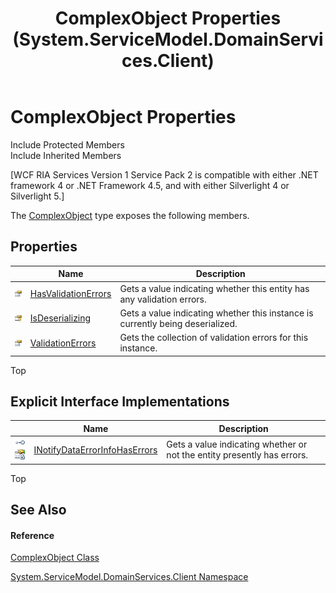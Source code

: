 ﻿---
title: ComplexObject Properties (System.ServiceModel.DomainServices.Client)
TOCTitle: ComplexObject Properties
ms:assetid: Properties.T:System.ServiceModel.DomainServices.Client.ComplexObject
ms:mtpsurl: https://msdn.microsoft.com/en-us/library/system.servicemodel.domainservices.client.complexobject_properties(v=VS.91)
ms:contentKeyID: 32680562
ms.date: 01/27/2012
mtps_version: v=VS.91
---

# ComplexObject Properties

Include Protected Members  
Include Inherited Members  

\[WCF RIA Services Version 1 Service Pack 2 is compatible with either .NET framework 4 or .NET Framework 4.5, and with either Silverlight 4 or Silverlight 5.\]

The [ComplexObject](gg277298\(v=vs.91\).md) type exposes the following members.

## Properties

<table>
<thead>
<tr class="header">
<th> </th>
<th>Name</th>
<th>Description</th>
</tr>
</thead>
<tbody>
<tr class="odd">
<td><img src="images\Ff422600.pubproperty(en-us,VS.91).gif" title="Public property" alt="Public property" /></td>
<td><a href="gg277272(v=vs.91).md">HasValidationErrors</a></td>
<td>Gets a value indicating whether this entity has any validation errors.</td>
</tr>
<tr class="even">
<td><img src="images\Ff422448.protproperty(en-us,VS.91).gif" title="Protected property" alt="Protected property" /></td>
<td><a href="gg277285(v=vs.91).md">IsDeserializing</a></td>
<td>Gets a value indicating whether this instance is currently being deserialized.</td>
</tr>
<tr class="odd">
<td><img src="images\Ff422600.pubproperty(en-us,VS.91).gif" title="Public property" alt="Public property" /></td>
<td><a href="gg277262(v=vs.91).md">ValidationErrors</a></td>
<td>Gets the collection of validation errors for this instance.</td>
</tr>
</tbody>
</table>

Top

## Explicit Interface Implementations

<table>
<thead>
<tr class="header">
<th> </th>
<th>Name</th>
<th>Description</th>
</tr>
</thead>
<tbody>
<tr class="odd">
<td><img src="images\Ff422600.pubinterface(en-us,VS.91).gif" title="Explicit interface implemetation" alt="Explicit interface implemetation" /><img src="images\Gg277298.privproperty(en-us,VS.91).gif" title="Private property" alt="Private property" /></td>
<td><a href="hh696929(v=vs.91).md">INotifyDataErrorInfoHasErrors</a></td>
<td>Gets a value indicating whether or not the entity presently has errors.</td>
</tr>
</tbody>
</table>

Top

## See Also

#### Reference

[ComplexObject Class](gg277298\(v=vs.91\).md)

[System.ServiceModel.DomainServices.Client Namespace](ff422479\(v=vs.91\).md)

